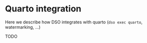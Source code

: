 # Quarto integration

Here we describe how DSO integrates with quarto (`dso exec quarto`, watermarking, ...)

TODO
